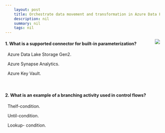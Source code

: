 ```yaml
---
    layout: post
    title: Orchestrate data movement and transformation in Azure Data Factory or Azure Synapse Pipeline 
    description: nil
    summary: nil
    tags: nil
---
```



 <a target="_blank" href="https://docs.microsoft.com/en-us/learn/modules/orchestrate-data-movement-transformation-azure-data-factory/7-knowledge-check/"><i class="fas fa-external-link-alt"></i> </a>
 <img align="right" src="https://docs.microsoft.com/en-us/learn/achievements/orchestrate-data-movement-transformation-azure-data-factory.svg">
####  1. What is a supported connector for built-in parameterization?


<i class='far fa-square'></i> &nbsp;&nbsp;Azure Data Lake Storage Gen2.

<i class='fas fa-check-square' style='color: Dodgerblue;'></i> &nbsp;&nbsp;Azure Synapse Analytics.

<i class='far fa-square'></i> &nbsp;&nbsp;Azure Key Vault.
<br />
<br />
<br />

####  2. What is an example of a branching activity used in control flows?


<i class='fas fa-check-square' style='color: Dodgerblue;'></i> &nbsp;&nbsp;TheIf-condition.

<i class='far fa-square'></i> &nbsp;&nbsp;Until-condition.

<i class='far fa-square'></i> &nbsp;&nbsp;Lookup- condition.
<br />
<br />
<br />

